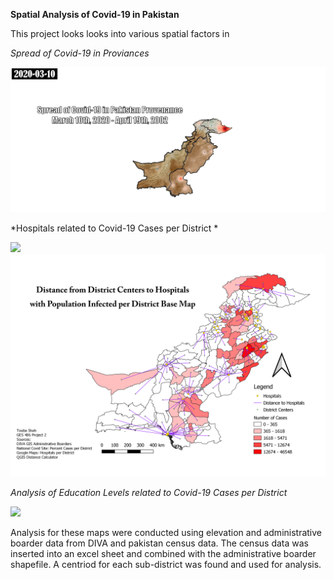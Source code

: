 **Spatial Analysis of Covid-19 in Pakistan**

This project looks looks into various spatial factors in 


*Spread of Covid-19 in Proviances*

<img src="/images/CovidSpread.gif"/>


*Hospitals related to Covid-19 Cases per District *

<img src="/images/PopulationVhospial.png"/>

<img src="/images/PopVDistance.png"/>


*Analysis of Education Levels related to Covid-19 Cases per District*

<img src="/images/Education.png"/>

Analysis for these maps were conducted using elevation and administrative boarder data 
from DIVA and pakistan census data. The census data was inserted into an excel sheet and 
combined with the administrative boarder shapefile. A centriod for each sub-district was 
found and used for analysis. 

